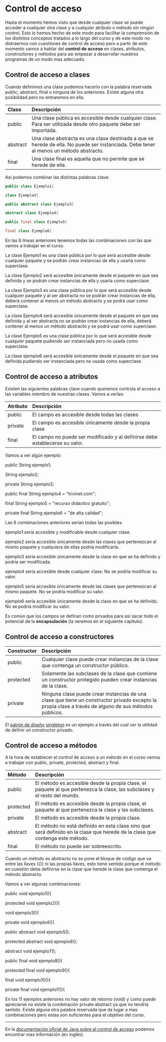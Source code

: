 # Control de acceso

Hasta el momento hemos visto que desde cualquier clase se puede acceder a cualquier otra clase y a cualquier atributo o método sin ningún control. Esto lo hemos hecho de este modo para facilitar la comprensión de los distintos conceptos tratados a lo largo del curso y de este modo no distraernos con cuestiones de control de acceso pero a partir de este momento vamos a hablar del **control de acceso** en clases, atributos, constructores y métodos para así empezar a desarrollar nuestros programas de un modo mas adecuado.

## Control de acceso a clases

Cuando definimos una clase podemos hacerlo con la palabra reservada public, abstract, final o ninguna de los anteriores. Existe alguna otra posibilidad pero no entraremos en ella.

|Clase|Descripción|
|:--|:--|
|public|Una clase pública es accesible desde cualquier clase. Para ser utilizada desde otro paquete debe ser importada.|
|abstract|Una clase abstracta es una clase destinada a que se herede de ella. No puede ser instanciada. Debe tener al menos un método abstracto.|
|final|Una clase final es aquella que no permite que se herede de ella.|


Así podemos combinar las distintas palabras clave:

```java
public class Ejemplo1{

class Ejemplo2{

public abstract class Ejemplo3{

abstract class Ejemplo4{

public final class Ejemplo5{

final class Ejemplo6{
```


En las 6 líneas anteriores tenemos todas las combinaciones con las que vamos a trabajar en el curso.

La clase Ejemplo1 es una clase pública por lo que será accesible desde cualquier paquete y se podrán crear instancias de ella y usarla como superclase.

La clase Ejemplo2 será accesible únicamente desde el paquete en que sea definida y se podrán crear instancias de ella y usarla como superclase.

La clase Ejemplo3 es una clase pública por lo que será accesible desde cualquier paquete y al ser abstracta no se podrán crear instancias de ella, deberá contener al menos un método abstracto y se podrá usar como superclase.

La clase Ejemplo4 será accesible únicamente desde el paquete en que sea definida y al ser abstracta no se podrán crear instancias de ella, deberá contener al menos un método abstracto y se podrá usar como superclase.

La clase Ejemplo5 es una clase pública por lo que será accesible desde cualquier paquete pudiendo ser instanciada pero no usada como superclase.

La clase ejemplo6 será accesible únicamente desde el paquete en que sea definida pudiendo ser instanciada pero no usada como superclase.

## Control de acceso a atributos

Existen las siguientes palabras clave cuando queremos controla el acceso a las variables miembro de nuestras clases. Vamos a verlas:

|Atributo|Descripción|
|:--|:--|
|public|El campo es accesible desde todas las clases|
|private|El campo es accesible únicamente desde la propia clase|
|final|El campo no puede ser modificado y al definirse debe establecerse su valor.|

Vamos a ver algún ejemplo:

public String ejemplo1;

String ejemplo2;

private String ejemplo3;

public final String ejemplo4 = "trivinet.com";

final String ejemplo5 = "recurso didáctico gratuito";

private final String ejemplo6 = "de alta calidad";

Las 6 combinaciones anteriores serían todas las posibles.

ejemplo1 sería accesible y modificable desde cualquier clase.

ejemplo2 sería accesible únicamente desde las clases que pertenezcan al mismo paquete y cualquiera de ellas podría modificarla.

ejemplo3 sería accesible únicamente desde la clase en que se ha definido y podría ser modificada.

ejemplo4 sería accesible desde cualquier clase. No se podría modificar su valor.

ejemplo5 sería accesible únicamente desde las clases que pertenezcan al mismo paquete. No se podría modificar su valor.

ejemplo6 sería accesible únicamente desde la clase en que se ha definido. No se podría modificar su valor.

Es común que los campos se definan como privados para así sacar todo el potencial de la **encapsulación** (la veremos en el siguiente capítulo).

## Control de acceso a constructores

|Constructor|Descripción|
|:--|:--|
|public|Cualquier clase puede crear instancias de la clase que contenga un constructor público.|
|protected|Solamente las subclases de la clase que contiene un constructor protegido pueden crear instancias de la clase.|
|private|Ninguna clase puede crear instancias de una clase que tiene un constructor privado excepto la propia clase a través de alguno de sus métodos públicos.|

El [patrón de diseño](https://es.wikipedia.org/wiki/Patr%C3%B3n_de_dise%C3%B1o "Patrón de diseño") [singleton](https://es.wikipedia.org/wiki/Singleton#Java "Singleton") es un ejemplo a través del cual ver la utilidad de definir un constructor privado.

## Control de acceso a métodos

A la hora de establecer el control de acceso a un método en el curso vamos a trabajar con public, private, protected, abstract y final.

|Método|Descripción|
|:--|:--|
|public|El método es accesible desde la propia clase, el paquete al que pertenezca la clase, las subclases y el resto del mundo.|
|protected|El método es accesible desde la propia clase, el paquete al que pertenezca la clase y las subclases.|
|private|El método es accesible desde la propia clase.|
|abstract|El método no está definido en esta clase sino que será definido en la clase que herede de la clase que contenga este método.|
|final|El método no puede ser sobreescrito.|


Cuando un método es abstracto no se pone el bloque de código que va entre las llaves ({}) ni las propias llaves, esto tiene sentido porque el método en cuestión debe definirse en la clase que herede la clase que contenga el método abstracto.

Vamos a ver algunas combinaciones:

public void ejemplo1(){

protected void ejemplo2(){

void ejemplo3(){

private void ejemplo4(){

public abstract void ejemplo5();

protected abstract void ejemplo6();

abstract void ejemplo7();

public final void ejemplo8(){

protected final void ejemplo9(){

final void ejemplo10(){

private final void ejemplo11(){

En los 11 ejemplos anteriores no hay valor de retorno (void) y como puede apreciarse no existe la combinación private abstract ya que no tendría sentido. Existe alguna otra palabra reservada que da lugar a mas combinaciones pero estas son suficientes para el objetivo del curso.

* * *

En la [documentación oficial de Java sobre el control de acceso](https://docs.oracle.com/javase/tutorial/java/javaOO/accesscontrol.html "Control de acceso") podemos encontrar mas información (en inglés).

